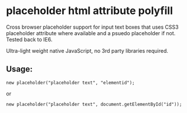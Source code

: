 # placeholder html attribute polyfill

Cross browser placeholder support for input text boxes that uses CSS3 placeholder attribute where available and a psuedo placeholder if not. Tested back to IE6.

Ultra-light weight native JavaScript, no 3rd party libraries required.

## Usage:
```
new placeholder("placeholder text", "elementid");
```
or
```
new placeholder("placeholder text", document.getElementById("id"));
```

